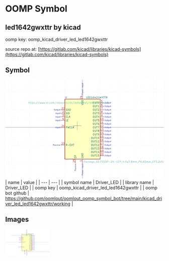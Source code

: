 # OOMP Symbol  
## led1642gwxttr  by kicad  
  
oomp key: oomp_kicad_driver_led_led1642gwxttr  
  
source repo at: [https://gitlab.com/kicad/libraries/kicad-symbols](https://gitlab.com/kicad/libraries/kicad-symbols)  
## Symbol  
  
[![working.png](working_600.png)](working.png)  
| name | value | 
| --- | --- | 
| symbol name | Driver_LED | 
| library name | Driver_LED | 
| oomp key | oomp_kicad_driver_led_led1642gwxttr | 
| oomp bot github | https://github.com/oomlout/oomlout_oomp_symbol_bot/tree/main/kicad_driver_led_led1642gwxttr/working | 
## Images  
  
[![working.png](working_140.png)](working.png)  
